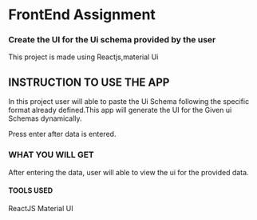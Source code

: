 # FrontEnd Assignment

### Create the UI for the Ui schema provided by the user

This project is made using Reactjs,material Ui

## INSTRUCTION TO USE THE APP

In this project user will able to paste the Ui Schema following the specific format already defined.This app will generate the UI for the Given ui Schemas dynamically.

Press enter after data is entered.

### WHAT YOU WILL GET

After entering the data, user will able to view the ui for the provided data.

#### TOOLS USED

ReactJS
Material UI
